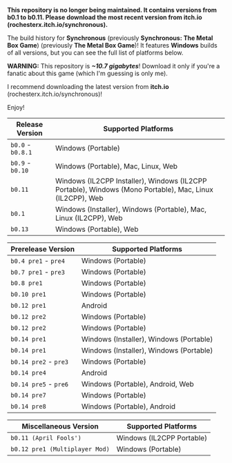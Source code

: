 **This repository is no longer being maintained. It contains versions from b0.1 to b0.11. Please download the most recent version from itch.io (rochesterx.itch.io/synchronous).**

The build history for **Synchronous** (previously **Synchronous: The Metal Box Game**) (previously **The Metal Box Game**)! It features **Windows** builds of all versions, but you can see the full list of platforms below.

**WARNING:** This repository is ***~10.7 gigabytes***! Download it only if you're a fanatic about this game (which I'm guessing is only me).

I recommend downloading the latest version from **itch.io** (rochesterx.itch.io/synchronous)!

Enjoy!

| Release Version  | Supported Platforms |
| ------------- | ------------- |
| `b0.0` - `b0.8.1`  | Windows (Portable) |
| `b0.9` - `b0.10`  | Windows (Portable), Mac, Linux, Web |
| `b0.11`  | Windows (IL2CPP Installer), Windows (IL2CPP Portable), Windows (Mono Portable), Mac, Linux (IL2CPP), Web |
| `b0.1`  | Windows (Installer), Windows (Portable), Mac, Linux (IL2CPP), Web |
| `b0.13`  | Windows (Portable), Web |

| Prerelease Version  | Supported Platforms |
| ------------- | ------------- |
| `b0.4 pre1` - `pre4`  | Windows (Portable) |
| `b0.7 pre1` - `pre3`  | Windows (Portable) |
| `b0.8 pre1` | Windows (Portable) |
| `b0.10 pre1` | Windows (Portable) |
| `b0.12 pre1` | Android |
| `b0.12 pre2` | Windows (Portable) |
| `b0.12 pre2` | Windows (Portable) |
| `b0.14 pre1` | Windows (Installer), Windows (Portable) |
| `b0.14 pre1` | Windows (Installer), Windows (Portable) |
| `b0.14 pre2` - `pre3` | Windows (Portable) |
| `b0.14 pre4` | Android |
| `b0.14 pre5` - `pre6` | Windows (Portable), Android, Web |
| `b0.14 pre7` | Windows (Portable) |
| `b0.14 pre8` | Windows (Portable), Android |

| Miscellaneous Version  | Supported Platforms |
| ------------- | ------------- |
| `b0.11 (April Fools')`  | Windows (IL2CPP Portable) |
| `b0.12 pre1 (Multiplayer Mod)`  | Windows (Portable) |
